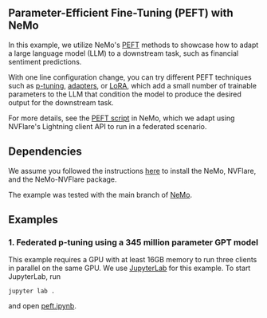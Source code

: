 ## Parameter-Efficient Fine-Tuning (PEFT) with NeMo

In this example, we utilize NeMo's [PEFT](https://docs.nvidia.com/deeplearning/nemo/user-guide/docs/en/main/nlp/nemo_megatron/peft/landing_page.html)
methods to showcase how to adapt a large language model (LLM) to 
a downstream task, such as financial sentiment predictions. 

With one line configuration change, you can try different PEFT techniques such as [p-tuning](https://arxiv.org/abs/2103.10385), [adapters](https://proceedings.mlr.press/v97/houlsby19a.html), or [LoRA](https://arxiv.org/abs/2106.09685), which add a small number of trainable parameters to the LLM
that condition the model to produce the desired output for the downstream task.

For more details, see the [PEFT script](https://github.com/NVIDIA/NeMo/blob/main/examples/nlp/language_modeling/tuning/megatron_gpt_peft_tuning.py) in NeMo, which we adapt using NVFlare's Lightning client API to run in a federated scenario.

## Dependencies
We assume you followed the instructions [here](../../README.md#requirements) 
to install the NeMo, NVFlare, and the NeMo-NVFlare package. 

The example was tested with the main branch of [NeMo](https://github.com/NVIDIA/NeMo).

## Examples
### 1. Federated p-tuning using a 345 million parameter GPT model
This example requires a GPU with at least 16GB memory to run three clients in parallel on the same GPU.
We use [JupyterLab](https://jupyterlab.readthedocs.io) for this example.
To start JupyterLab, run
```
jupyter lab .
```
and open [peft.ipynb](./peft.ipynb).
